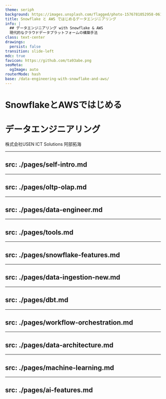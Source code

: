 ```yaml
---
theme: seriph
background: https://images.unsplash.com/flagged/photo-1576781052958-061cf393473a?q=80&w=1760&auto=format&fit=crop&ixlib=rb-4.1.0&ixid=M3wxMjA3fDB8MHxwaG90by1wYWdlfHx8fGVufDB8fHx8fA%3D%3D&w=2834&q=80
title: Snowflake と AWS ではじめるデータエンジニアリング
info: |
  ## データエンジニアリング with Snowflake & AWS
  現代的なクラウドデータプラットフォームの構築手法
class: text-center
drawings:
  persist: false
transition: slide-left
mdc: true
favicon: https://github.com/ta93abe.png
seoMeta:
  ogImage: auto
routerMode: hash
base: /data-engineering-with-snowflake-and-aws/
---
```


# SnowflakeとAWSではじめる

# データエンジニアリング

株式会社USEN ICT Solutions 阿部拓海

<!-- <div class="abs-br m-6 text-xl">
  <button @click="$slidev.nav.openInEditor()" title="Open in Editor" class="slidev-icon-btn">
    <carbon:edit />
  </button>
  <a href="https://github.com/slidevjs/slidev" target="_blank" class="slidev-icon-btn">
    <carbon:logo-github />
  </a>
</div> -->

<!--
The last comment block of each slide will be treated as slide notes. It will be visible and editable in Presenter Mode along with the slide. [Read more in the docs](https://sli.dev/guide/syntax.html#notes)
-->

---
src: ./pages/self-intro.md
---

---
src: ./pages/oltp-olap.md
---

---
src: ./pages/data-engineer.md
---

---
src: ./pages/tools.md
---

---
src: ./pages/snowflake-features.md
---

---
src: ./pages/data-ingestion-new.md
---

---
src: ./pages/dbt.md
---

---
src: ./pages/workflow-orchestration.md
---

---
src: ./pages/data-architecture.md
---

---
src: ./pages/machine-learning.md
---

---
src: ./pages/ai-features.md
---
